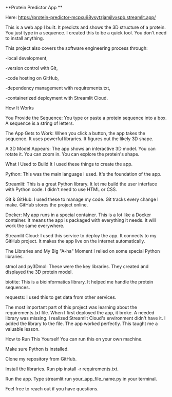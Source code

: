 **Protein Predictor App
**

Here: https://protein-predictor-mcpxu98vsytzjamjlvxspb.streamlit.app/

This is a web app I built. It predicts and shows the 3D structure of a protein. You just type in a sequence. I created this to be a quick tool. You don't need to install anything.

This project also covers the software engineering process through: 

-local development, 

-version control with Git, 

-code hosting on GitHub, 

-dependency management with requirements.txt, 

-containerized deployment with Streamlit Cloud.

How It Works

You Provide the Sequence: You type or paste a protein sequence into a box. A sequence is a string of letters.

The App Gets to Work: When you click a button, the app takes the sequence. It uses powerful libraries. It figures out the likely 3D shape.

A 3D Model Appears: The app shows an interactive 3D model. You can rotate it. You can zoom in. You can explore the protein's shape.

What I Used to Build It
I used these things to create the app.

Python: This was the main language I used. It's the foundation of the app.

Streamlit: This is a great Python library. It let me build the user interface with Python code. I didn't need to use HTML or CSS.

Git & GitHub: I used these to manage my code. Git tracks every change I make. GitHub stores the project online.

Docker: My app runs in a special container. This is a lot like a Docker container. It means the app is packaged with everything it needs. It will work the same everywhere.

Streamlit Cloud: I used this service to deploy the app. It connects to my GitHub project. It makes the app live on the internet automatically.

The Libraries and My Big "A-ha" Moment
I relied on some special Python libraries.

stmol and py3Dmol: These were the key libraries. They created and displayed the 3D protein model.

biotite: This is a bioinformatics library. It helped me handle the protein sequences.

requests: I used this to get data from other services.

The most important part of this project was learning about the requirements.txt file. When I first deployed the app, it broke. A needed library was missing. I realized Streamlit Cloud's environment didn't have it. I added the library to the file. The app worked perfectly. This taught me a valuable lesson.

How to Run This Yourself
You can run this on your own machine.

Make sure Python is installed.

Clone my repository from GitHub.

Install the libraries. Run pip install -r requirements.txt.

Run the app. Type streamlit run your_app_file_name.py in your terminal.

Feel free to reach out if you have questions.
